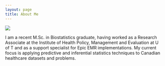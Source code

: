 ```yaml
---
layout: page
title: About Me
---
```


![](/hana-dampf/hana-dampf.github.io/blob/master/public/avatar.jpg")

I am a recent M.Sc. in Biostatistics graduate, having worked as a Research Associate at the Institute of Health Policy, Management and Evaluation at U of T and as a support specialist for Epic EMR implementations. My current focus is applying predictive and inferential statistics techniques to Canadian healthcare datasets and problems.
